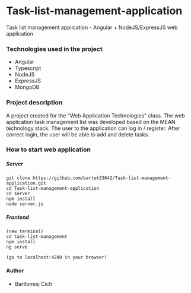# Task-list-management-application
Task list management application - Angular + NodeJS/ExpressJS web application

### Technologies used in the project
- Angular
- Typescript
- NodeJS
- ExpressJS
- MongoDB

### Project description
A project created for the "Web Application Technologies" class. The web application task management list was developed based on the MEAN technology stack. 
The user to the application can log in / register. After correct login, the user will be able to add and delete tasks. 

### How to start web application
##### Server
```
git clone https://github.com/bartek33642/Task-list-management-application.git
cd Task-list-management-application
cd server
npm install
node server.js
```
##### Frontend
```
(new terminal)
cd task-list-management
npm install
ng serve

(go to localhost:4200 in your browser)
```
#### Author
- Bartłomiej Cich



